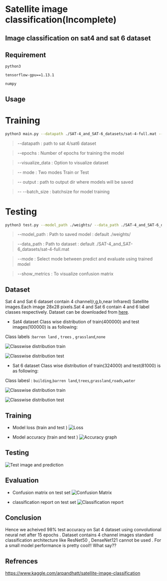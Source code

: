 # Satellite image classification(Incomplete)
## Image classification on sat4 and sat 6 dataset

## Requirement
`python3`

`tensorflow-gpu==1.13.1`

`numpy`

## Usage
# Training
```bash
python3 main.py --datapath ./SAT-4_and_SAT-6_datasets/sat-4-full.mat --epochs 16 --visualize_data False --mode train --output ./weights/ --batch_size 16
```
> --datapath : path to sat 4/sat6 dataset

> --epochs : Number of epochs for training the model

> --visualize_data : Option to visualize dataset

> -- mode : Two modes Train or Test

> -- output : path to output dir where models will be saved

> -- --batch_size : batchsize for model training

# Testing

```bash
python3 test.py --model_path ./weights/ --data_path ./SAT-4_and_SAT-6_datasets/sat-4-full.mat --mode predict --show_metrics True
```
> --model_path : Path to saved model : default  ./weights/

> --data_path : Path to dataset : default ./SAT-4_and_SAT-6_datasets/sat-4-full.mat

> --mode : Select mode between predict and evaluate using trained model

> --show_metrics : To visualize confusion matrix


## Dataset
Sat 4  and Sat 6 dataset contain 4 channel(r,g,b,near Infrared) Satellite images.Each image 28x28 pixels.Sat 4 and Sat 6 contain 4 and 6 label classes respectively.
Dataset can be downloaded from [here](https://www.kaggle.com/crawford/deepsat-sat4).

- Sat4 dataset
Class wise distribution of train(400000) and test images(100000) is as following:

Class labels :`barren land` , `trees` , `grassland`,`none`

![Classwise distribution train](https://github.com/Aayushktyagi/Satellite_image_classification/blob/master/Results/Train_data_sat4.png)

![Classwise distribution test](https://github.com/Aayushktyagi/Satellite_image_classification/blob/master/Results/Test_data_sat4.png)

- Sat 6 dataset
Class wise distribution of train(324000) and test(81000) is as following:

Class labesl : `building`,`barren land`,`trees`,`grassland`,`roads`,`water`

![Classwise distribution train](https://github.com/Aayushktyagi/Satellite_image_classification/blob/master/Results/Train_data_sat6.png)

![Classwise distribution test](https://github.com/Aayushktyagi/Satellite_image_classification/blob/master/Results/Test_data_sat6.png)

## Training
- Model loss (train and test )
![Loss](https://github.com/Aayushktyagi/Satellite_image_classification/blob/master/Results/Sat_image_loss.png)

- Model accuracy (train and test )
![Accuracy graph](https://github.com/Aayushktyagi/Satellite_image_classification/blob/master/Results/Sat_image_accuracy.png)

## Testing
![Test image and prediction](https://github.com/Aayushktyagi/Satellite_image_classification/blob/master/Results/Test_image.png)

## Evaluation
- Confusion matrix on test set
![Confusion Matrix](https://github.com/Aayushktyagi/Satellite_image_classification/blob/master/Results/Confusion_matrix.png)

- classification report on test set
![Classification report](https://github.com/Aayushktyagi/Satellite_image_classification/blob/master/Results/Classification_report.png)

## Conclusion
Hence we acheived 98% test accuracy on Sat 4 dataset using convolutional neural net after 15 epochs . Dataset contains 4 channel images standard classification architecture like ResNet50 , DenseNet121 cannot be used . For a small model performance is pretty cool!! What say??
## Refrences
https://www.kaggle.com/arpandhatt/satellite-image-classification
